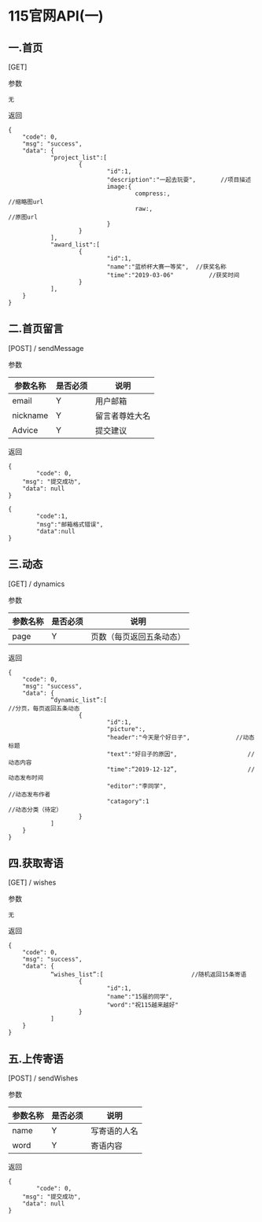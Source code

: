 # 115官网API(一)

## 一.首页

[GET]

参数

~~~ 
无
~~~

返回

~~~ 
{
    "code": 0,
    "msg": "success",
    "data": {
    		"project_list":[
    				{
    						"id":1,
    						"description":"一起去玩耍",		 //项目描述
    						image:{
    								compress:,								//缩略图url
    								raw:,											//原图url
    						}
    				}
    		],
    		"award_list":[
    				{
    						"id":1,
    						"name":"蓝桥杯大赛一等奖",	//获奖名称
    						"time":"2019-03-06"			 //获奖时间
    				}
    		],
    }
}
~~~



## 二.首页留言

[POST] / sendMessage

参数

| 参数名称 | 是否必须 | 说明           |
| -------- | -------- | -------------- |
| email    | Y        | 用户邮箱       |
| nickname | Y        | 留言者尊姓大名 |
| Advice   | Y        | 提交建议       |

返回

~~~ 
{
		"code": 0,
    "msg": "提交成功",
    "data": null
}

{
		"code":1,
		"msg":"邮箱格式错误",
		"data":null
}
~~~



## 三.动态

[GET] / dynamics

参数

| 参数名称 | 是否必须 | 说明                     |
| -------- | -------- | ------------------------ |
| page     | Y        | 页数（每页返回五条动态） |

返回

~~~ 
{
    "code": 0,
    "msg": "success",
    "data": {
    		“dynamic_list”:[											//分页，每页返回五条动态
    				{
    						"id":1,
    						"picture":,
    						"header":"今天是个好日子",				//动态标题
    						"text":"好日子的原因",					//动态内容
    						"time":“2019-12-12”,					//动态发布时间
    						"editor":"李同学",							//动态发布作者
    						"catagory":1									//动态分类（待定）
    				}
    		]
    }
}
~~~



## 四.获取寄语

[GET] / wishes

参数

~~~ 
无
~~~

返回

~~~ 
{
    "code": 0,
    "msg": "success",
    "data": {
    		“wishes_list”:[							//随机返回15条寄语
    				{
    						"id":1,
    						"name":"15届的同学",
    						"word":"祝115越来越好"
    				}
    		]
    }
}
~~~



## 五.上传寄语

[POST] / sendWishes

参数

| 参数名称 | 是否必须 | 说明         |
| -------- | -------- | ------------ |
| name     | Y        | 写寄语的人名 |
| word     | Y        | 寄语内容     |

返回

~~~ 
{
		"code": 0,
    "msg": "提交成功",
    "data": null
}
~~~

